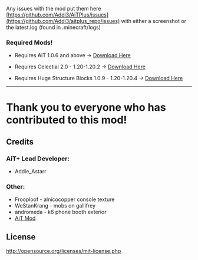 Any issues with the mod put them here [https://github.com/Addi3/AiTPlus/issues](https://github.com/Addi3/aitplus_repo/issues) with either a screenshot or the latest.log (found in .minecraft/logs)



### Required Mods!

- Requires AiT 1.0.6 and above -> [Download Here](https://modrinth.com/mod/ait/version/1.0.5-1.20.1-release)

- Requires Celectial 2.0 - 1.20-1.20.2 -> [Download Here](https://modrinth.com/mod/celestial/versions?g=1.20.1&l=fabric)

- Requires Huge Structure Blocks 1.0.9 - 1.20-1.20.4 -> [Download Here](https://modrinth.com/mod/huge-structure-blocks/version/1.0.9)

---------
# Thank you to everyone who has contributed to this mod!

## Credits

### AiT+ Lead Developer:
- Addie_Astarr

### Other:
- Frooploof - alnicocopper console texture
- WeStanKrang - mobs on gallifrey
- andromeda - k6 phone booth exterior
- [AiT Mod](https://modrinth.com/mod/ait)


## License

http://opensource.org/licenses/mit-license.php
